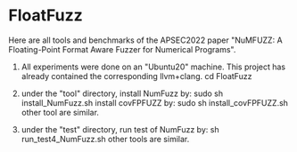 # FloatFuzz

Here are all tools and benchmarks of the APSEC2022 paper "NuMFUZZ: A Floating-Point Format Aware Fuzzer for Numerical Programs".


1) All experiments were done on an "Ubuntu20" machine. This project has already contained the corresponding llvm+clang.
	cd FloatFuzz
	
	

2) under the "tool" directory, install NumFuzz by:
	sudo sh install_NumFuzz.sh
   install covFPFUZZ by:
	sudo sh install_covFPFUZZ.sh
   other tool are similar.
 
3) under the "test" directory, run test of NumFuzz by:
	sh run_test4_NumFuzz.sh
   other tools are similar.
   

